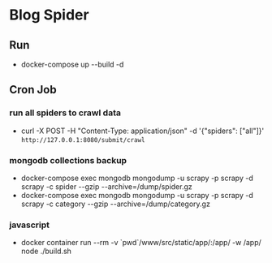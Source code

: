# Blog Spider

## Run
 * docker-compose up --build -d

## Cron Job

### run all spiders to crawl data
 * curl -X POST -H "Content-Type: application/json" -d '{"spiders": ["all"]}' `http://127.0.0.1:8080/submit/crawl`

### mongodb collections backup
  * docker-compose exec mongodb mongodump -u scrapy -p scrapy -d scrapy -c spider --gzip --archive=/dump/spider.gz
  * docker-compose exec mongodb mongodump -u scrapy -p scrapy -d scrapy -c category --gzip --archive=/dump/category.gz

### javascript
  * docker container run --rm -v \`pwd\`/www/src/static/app/:/app/ -w /app/ node ./build.sh

